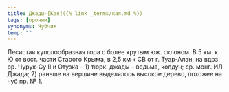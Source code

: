 ```yaml
---
title: Джады-[Кая]({% link _terms/кая.md %})
tags: [ороним]
synonyms: Чубчик
temp: ""
---
```


Лесистая куполообразная гора с более крутым юж. склоном. В 5 км. к Ю от вост.
части Старого Крыма, в 2,5 км к СВ от г. Туар-Алан, на вдрз рр. Чурук-Су II и
Отузка – 1) тюрк. джады – ведьма, колдун; ср. монг. ИЛ Джада; 2) раньше на
вершине выделялось высокое дерево, похожее на чуб пр. № 1.
